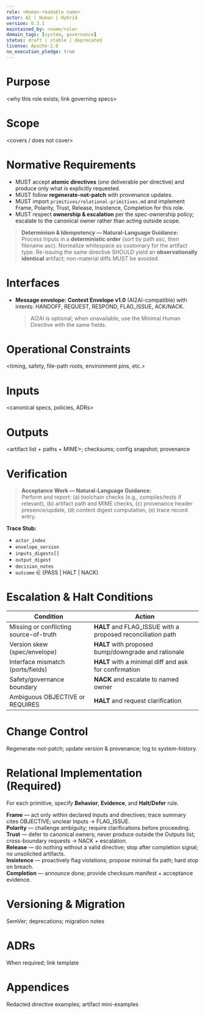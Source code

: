 ```yaml
---
role: <Human-readable name>
actor: AI | Human | Hybrid
version: 0.3.1
maintained_by: <name/role>
domain_tags: [system, governance]
status: draft | stable | deprecated
license: Apache-2.0
no_execution_pledge: true
---
```


# Purpose
<why this role exists; link governing specs>

# Scope
<covers / does not cover>

# Normative Requirements
- MUST accept **atomic directives** (one deliverable per directive) and produce only what is explicitly requested.  
- MUST follow **regenerate-not-patch** with provenance updates.  
- MUST import `primitives/relational-primitives.md` and implement Frame, Polarity, Trust, Release, Insistence, Completion for this role.
- MUST respect **ownership & escalation** per the spec-ownership policy; escalate to the canonical owner rather than acting outside scope.

> **Determinism & Idempotency — Natural-Language Guidance:**  
> Process Inputs in a **deterministic order** (sort by path asc, then filename asc). Normalize whitespace as customary for the artifact type. Re-issuing the same directive SHOULD yield an **observationally identical** artifact; non-material diffs MUST be avoided.

# Interfaces
- **Message envelope:** **Context Envelope v1.0** (AI2AI-compatible) with intents: HANDOFF, REQUEST, RESPOND, FLAG_ISSUE, ACK/NACK.  
  > AI2AI is optional; when unavailable, use the Minimal Human Directive with the same fields.

# Operational Constraints
<timing, safety, file-path roots, environment pins, etc.>

# Inputs
<canonical specs, policies, ADRs>

# Outputs
<artifact list + paths + MIME>; checksums; config snapshot; provenance

# Verification
> **Acceptance Work — Natural-Language Guidance:**  
> Perform and report: (a) toolchain checks (e.g., compiles/tests if relevant), (b) artifact path and MIME checks, (c) provenance header presence/update, (d) content digest computation, (e) trace record entry.

**Trace Stub:**
- `actor_index`  
- `envelope_version`  
- `inputs_digests[]`  
- `output_digest`  
- `decision_notes`  
- `outcome` ∈ {PASS | HALT | NACK}

# Escalation & Halt Conditions
| Condition | Action |
|---|---|
| Missing or conflicting source-of-truth | **HALT** and FLAG_ISSUE with a proposed reconciliation path |
| Version skew (spec/envelope) | **HALT** with proposed bump/downgrade and rationale |
| Interface mismatch (ports/fields) | **HALT** with a minimal diff and ask for confirmation |
| Safety/governance boundary | **NACK** and escalate to named owner |
| Ambiguous OBJECTIVE or REQUIRES | **HALT** and request clarification |

# Change Control
Regenerate-not-patch; update version & provenance; log to system-history.

# Relational Implementation (Required)
For each primitive, specify **Behavior**, **Evidence**, and **Halt/Defer** rule.

**Frame** — act only within declared Inputs and directives; trace summary cites OBJECTIVE; unclear Inputs → FLAG_ISSUE.  
**Polarity** — challenge ambiguity; require clarifications before proceeding.  
**Trust** — defer to canonical owners; never produce outside the Outputs list; cross-boundary requests → NACK + escalation.  
**Release** — do nothing without a valid directive; stop after completion signal; no unsolicited artifacts.  
**Insistence** — proactively flag violations; propose minimal fix path; hard stop on breach.  
**Completion** — announce done; provide checksum manifest + acceptance evidence.

# Versioning & Migration
SemVer; deprecations; migration notes

# ADRs
When required; link template

# Appendices
Redacted directive examples; artifact mini-examples

